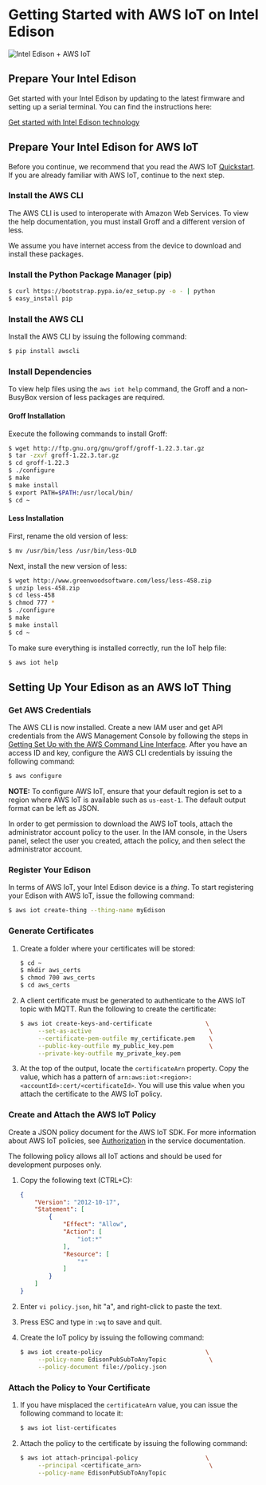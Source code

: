 # Getting Started with AWS IoT on Intel Edison

![Intel Edison + AWS IoT](https://cloud.githubusercontent.com/assets/2881361/10375573/439555c4-6dc7-11e5-8eb0-75b9f1506f30.png)

## Prepare Your Intel Edison

Get started with your Intel Edison by updating to the latest firmware
and setting up a serial terminal. You can find the instructions here:

[Get started with Intel Edison technology](https://software.intel.com/en-us/iot/library/edison-getting-started)

## Prepare Your Intel Edison for AWS IoT

Before you continue, we recommend that you read the AWS IoT
[Quickstart](http://docs.aws.amazon.com/iot/latest/developerguide/iot-quickstart.html).
If you are already familiar with AWS IoT, continue to the next step.

### Install the AWS CLI

The AWS CLI is used to interoperate with Amazon Web Services.  To view
the help documentation, you must install Groff and a different version
of less.

We assume you have internet access from the device to download and
install these packages.

### Install the Python Package Manager (pip)

   ``` bash
   $ curl https://bootstrap.pypa.io/ez_setup.py -o - | python
   $ easy_install pip
   ```

### Install the AWS CLI

   Install the AWS CLI by issuing the following command:

   ``` bash
   $ pip install awscli
   ``` 

### Install Dependencies

To view help files using the `aws iot help` command, the Groff and a
non-BusyBox version of less packages are required.

#### Groff Installation

Execute the following commands to install Groff:

   ``` bash
   $ wget http://ftp.gnu.org/gnu/groff/groff-1.22.3.tar.gz
   $ tar -zxvf groff-1.22.3.tar.gz
   $ cd groff-1.22.3
   $ ./configure
   $ make
   $ make install
   $ export PATH=$PATH:/usr/local/bin/
   $ cd ~
   ``` 
#### Less Installation

First, rename the old version of less:

   ``` bash
   $ mv /usr/bin/less /usr/bin/less-OLD
   ``` 

Next, install the new version of less:

   ``` bash
   $ wget http://www.greenwoodsoftware.com/less/less-458.zip
   $ unzip less-458.zip
   $ cd less-458
   $ chmod 777 *
   $ ./configure
   $ make
   $ make install
   $ cd ~
   ```

To make sure everything is installed correctly, run the IoT help file:

   ``` bash
   $ aws iot help
   ``` 

## Setting Up Your Edison as an AWS IoT Thing

### Get AWS Credentials

The AWS CLI is now installed. Create a new IAM user and get API
credentials from the AWS Management Console by following the steps in
[Getting Set Up with the AWS Command Line Interface](http://docs.aws.amazon.com/cli/latest/userguide/cli-chap-getting-set-up.html#cli-signup). After
you have an access ID and key, configure the AWS CLI credentials by
issuing the following command:

   ``` bash 
   $ aws configure 
   ```

**NOTE:** To configure AWS IoT, ensure that your default region is set
  to a region where AWS IoT is available such as `us-east-1`. The
  default output format can be left as JSON.

In order to get permission to download the AWS IoT tools, attach the
administrator account policy to the user. In the IAM console, in the
Users panel, select the user you created, attach the policy, and then
select the administrator account.

### Register Your Edison

In terms of AWS IoT, your Intel Edison device is a _thing_.  To start
registering your Edison with AWS IoT, issue the following command:

   ``` bash
   $ aws iot create-thing --thing-name myEdison
   ```

### Generate Certificates

1. Create a folder where your certificates will be stored:

   ``` bash
   $ cd ~
   $ mkdir aws_certs
   $ chmod 700 aws_certs
   $ cd aws_certs
   ```

2. A client certificate must be generated to authenticate to the AWS IoT
  topic with MQTT. Run the following to create the certificate:

   ``` bash
   $ aws iot create-keys-and-certificate               \
        --set-as-active                                 \
        --certificate-pem-outfile my_certificate.pem    \
        --public-key-outfile my_public_key.pem          \
        --private-key-outfile my_private_key.pem
   ``` 

3. At the top of the output, locate the `certificateArn` property.
Copy the value, which has a pattern of
`arn:aws:iot:<region>:<accountId>:cert/<certificateId>`. You will use
this value when you attach the certificate to the AWS IoT policy.

### Create and Attach the AWS IoT Policy

Create a JSON policy document for the AWS IoT SDK.  For more
information about AWS IoT policies, see
[Authorization](http://docs.aws.amazon.com/iot/latest/developerguide/authorization.html)
in the service documentation.

The following policy allows all IoT actions and should be used for
development purposes only.

1. Copy the following text (CTRL+C):

   ``` json
   {
       "Version": "2012-10-17",
       "Statement": [
           {
               "Effect": "Allow",
               "Action": [
                   "iot:*"
               ],
               "Resource": [
                   "*"
               ]
           }
       ]
   }
   ``` 

2. Enter `vi policy.json`,  hit "a", and right-click to paste the text.
3. Press ESC and type in `:wq` to save and quit.
4. Create the IoT policy by issuing the following command:

   ``` bash
   $ aws iot create-policy                             \
        --policy-name EdisonPubSubToAnyTopic            \
        --policy-document file://policy.json
   ``` 

### Attach the Policy to Your Certificate

1. If you have misplaced the `certificateArn` value, you can issue the
following command to locate it:

   ``` bash
   $ aws iot list-certificates
   ```

2. Attach the policy to the certificate by issuing the following command:

   ``` bash
   $ aws iot attach-principal-policy                   \
        --principal <certificate_arn>                   \
        --policy-name EdisonPubSubToAnyTopic 
   ```
